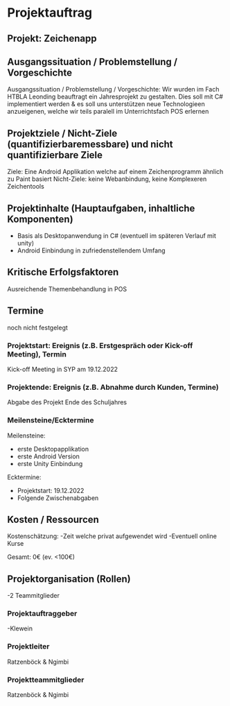 # Projektauftrag
## Projekt: Zeichenapp
## Ausgangssituation / Problemstellung / Vorgeschichte 
Ausgangssituation / Problemstellung / Vorgeschichte: 
Wir wurden im Fach HTBLA Leonding beauftragt ein Jahresprojekt zu gestalten. Dies soll mit C# implementiert werden & es soll uns unterstützen neue Technologieen anzueigenen, welche wir teils paralell im Unterrichtsfach POS erlernen

## Projektziele / Nicht-Ziele (quantifizierbaremessbare) und nicht quantifizierbare Ziele 
Ziele: Eine Android Applikation welche auf einem Zeichenprogramm ähnlich zu Paint basiert
Nicht-Ziele: keine Webanbindung, keine Komplexeren Zeichentools

## Projektinhalte (Hauptaufgaben, inhaltliche Komponenten)
- Basis als Desktopanwendung in C# (eventuell im späteren Verlauf mit unity)
- Android Einbindung in zufriedenstellendem Umfang
 
## Kritische Erfolgsfaktoren 
Ausreichende Themenbehandlung in POS

## Termine 
noch nicht festgelegt

### Projektstart: Ereignis (z.B. Erstgespräch oder Kick-off Meeting), Termin 
Kick-off Meeting in SYP am 19.12.2022

### Projektende: Ereignis (z.B. Abnahme durch Kunden, Termine)
Abgabe des Projekt Ende des Schuljahres

### Meilensteine/Ecktermine 
Meilensteine: 
- erste Desktopapplikation
- erste Android Version
- erste Unity Einbindung

Ecktermine: 
- Projektstart: 19.12.2022
- Folgende Zwischenabgaben

## Kosten / Ressourcen 
Kostenschätzung:
-Zeit welche privat aufgewendet wird
-Eventuell online Kurse

Gesamt: 0€ (ev. <100€)
 
## Projektorganisation (Rollen) 
-2 Teammitglieder

### Projektauftraggeber
-Klewein

### Projektleiter 
Ratzenböck & Ngimbi

### Projektteammitglieder
Ratzenböck & Ngimbi
